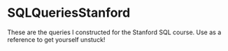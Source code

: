 # SQLQueriesStanford
These are the queries I constructed for the Stanford SQL course. 
Use as a reference to get yourself unstuck!

